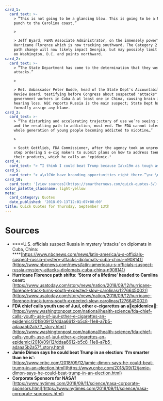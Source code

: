 ```yaml
---
card_1:
  card_text: >-
    > “This is not going to be a glancing blow. This is going to be a Mike Tyson
    punch to the Carolina coast.”

    > 

    > Jeff Byard, FEMA Associate Administrator, on the immensely powerful
    Hurricane Florence which is now tracking southward. The Category 2 storm's
    path change will now likely impact Georgia, but may possibly limit effects
    on Washington, D.C. and points northward.
card_2:
  card_text: >-
    > “The State Department has come to the determination that they were
    attacks.”

    > 

    > Ret. Ambassador Peter Bodde, head of the State Dept's Accountability
    Review Board, testifying before Congress about suspected "attacks" on 26
    government workers in Cuba & at least one in China, causing brain injuries,
    hearing loss. NBC reports Russia is the main suspect; State Dept has yet to
    formally assign any blame.
card_3:
  card_text: >-
    > “The disturbing and accelerating trajectory of use we’re seeing in youth,
    and the resulting path to addiction, must end. The FDA cannot tolerate a
    whole generation of young people becoming addicted to nicotine…”

    > 

    > Scott Gottlieb, FDA Commissioner, after the agency took an unprecedented
    step ordering 5 e-cig makers to submit plans on how to address teen use of
    their products, which he calls an "epidemic."
card_4:
  card_text: "> “I think I could beat Trump because Ia\x19m as tough as he is, Ia\x19m smarter than he is.”\n> \n> Jamie Dimon, JP Morgan Chase CEO, before backtracking soon after saying he \"shouldn't have said it. I'm not running for President.\" Dimon, a lifelong Democrat, is one only 2 Wall Street CEO still in place since the financial crisis. He has said he would like running the country, but it is unlikely a rich banker would win over the liberal Democrats."
card_5:
  card_text: "> a\x1CWe have branding opportunities right there.”\n> \n> Jim Bridenstine, NASA administrator, on the possibilities of corporate sponsorship for NASA missions, including branding on rockets and the International Space Station. Critics warn it creates a conflict of interest between private companies & public interest and may violate NASA's own rules."
card_10:
  card_text: '[view sources](https://smarthernews.com/quick-quotes-5/)'
color_palette_classname: light-yellow
meta:
  card_category: Quotes
  date_published: '2018-09-13T12:01:07+00:00'
title: Quick Quotes for Thursday, September 13th
---
```

Sources
=======

*   ****U.S. officials suspect Russia in mystery ‘attacks’ on diplomats in Cuba, China:  
    ****[https://www.nbcnews.com/news/latin-america/u-s-officials-suspect-russia-mystery-attacks-diplomats-cuba-china-n908141](https://www.nbcnews.com/news/latin-america/u-s-officials-suspect-russia-mystery-attacks-diplomats-cuba-china-n908141)
*   ****Hurricane Florence path shifts: ‘Storm of a lifetime’ headed to Carolina coast:****  
    [https://www.usatoday.com/story/news/nation/2018/09/12/hurricane-florence-track-turns-south-expected-slow-carolinas/1276645002/](https://www.usatoday.com/story/news/nation/2018/09/12/hurricane-florence-track-turns-south-expected-slow-carolinas/1276645002/)
*   **FDA chief calls youth use of Juul, other e-cigarettes an aepidemica:**  
    [https://www.washingtonpost.com/national/health-science/fda-chief-calls-youth-use-of-juul-other-e-cigarettes-an-epidemic/2018/09/12/ddaa6612-b5c8-11e8-a7b5-adaaa5b2a57f\_story.html](https://www.washingtonpost.com/national/health-science/fda-chief-calls-youth-use-of-juul-other-e-cigarettes-an-epidemic/2018/09/12/ddaa6612-b5c8-11e8-a7b5-adaaa5b2a57f_story.html)
*   **Jamie Dimon says he could beat Trump in an election: ‘I’m smarter than he is’:**  
    [https://www.cnbc.com/2018/09/12/jamie-dimon-says-he-could-beat-trump-in-an-election.html](https://www.cnbc.com/2018/09/12/jamie-dimon-says-he-could-beat-trump-in-an-election.html)
*   **Corporate Sponsors for NASA?**  
    [https://www.nytimes.com/2018/09/11/science/nasa-corporate-sponsors.html](https://www.nytimes.com/2018/09/11/science/nasa-corporate-sponsors.html)